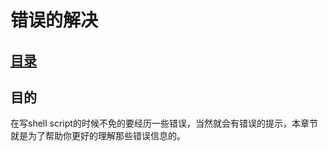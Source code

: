 # 错误的解决
## [目录](./summary.md)
## 目的

在写shell script的时候不免的要经历一些错误，当然就会有错误的提示，本章节就是为了帮助你更好的理解那些错误信息的。
